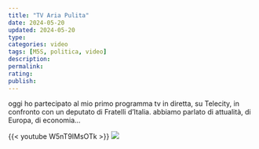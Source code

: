 ```yaml
---
title: "TV Aria Pulita"
date: 2024-05-20
updated: 2024-05-20
type: 
categories: video
tags: [M5S, politica, video]
description: 
permalink: 
rating: 
publish: 
---
```


oggi ho partecipato al mio primo programma tv in diretta, su Telecity, in confronto con un deputato di Fratelli d’Italia. abbiamo parlato di attualità, di Europa, di economia…

{{< youtube W5nT9IMsOTk >}}
![](https://www.youtube.com/watch?v=W5nT9IMsOTk)
